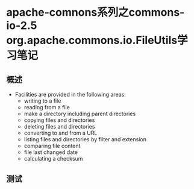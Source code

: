 # apache-comnons系列之commons-io-2.5 org.apache.commons.io.FileUtils学习笔记
## 概述
* Facilities are provided in the following areas:
     * writing to a file
     * reading from a file
     * make a directory including parent directories
     * copying files and directories
     * deleting files and directories
     * converting to and from a URL
     * listing files and directories by filter and extension
     * comparing file content
     * file last changed date
     * calculating a checksum
## 测试
